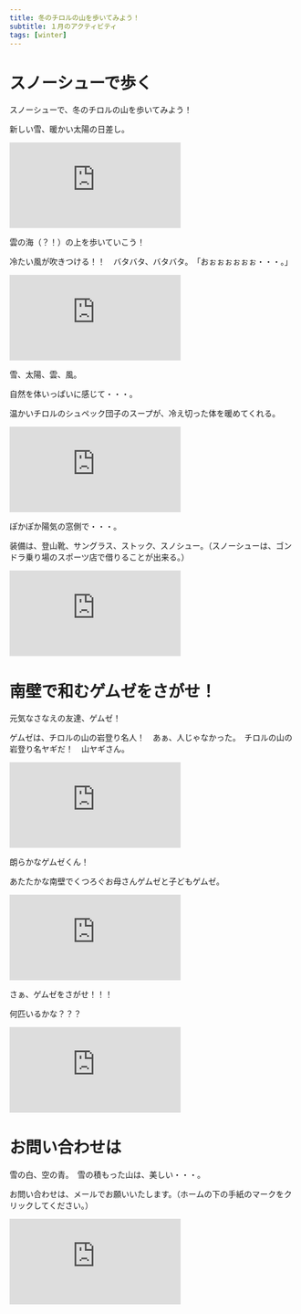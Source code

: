 ```yaml
---
title: 冬のチロルの山を歩いてみよう！
subtitle: １月のアクティビティ
tags: [winter]
---
```


# スノーシューで歩く

スノーシューで、冬のチロルの山を歩いてみよう！

新しい雪、暖かい太陽の日差し。

![pascherkofel-sonnne](http://piwigo.schickl.de/i.php?/upload/2024/01/17/20240117151613-68672de0-me.jpg)

雲の海（？！）の上を歩いていこう！

冷たい風が吹きつける！！　バタバタ、バタバタ。　「おぉぉぉぉぉぉ・・・。」

![pascherkofel-wolken](http://piwigo.schickl.de/i.php?/upload/2024/01/17/20240117151909-8f20e821-me.jpg)

雪、太陽、雲、風。

自然を体いっぱいに感じて・・・。

温かいチロルのシュペック団子のスープが、冷え切った体を暖めてくれる。

![pascherkofel-suppe](http://piwigo.schickl.de/i.php?/upload/2024/01/17/20240117152141-17a5282e-me.jpg)

ぽかぽか陽気の窓側で・・・。

装備は、登山靴、サングラス、ストック、スノシュー。（スノーシューは、ゴンドラ乗り場のスポーツ店で借りることが出来る。）

![gipfelkreuz-pascherkofel](http://piwigo.schickl.de/i.php?/upload/2024/01/17/20240117152520-8effb44a-me.jpg)


# 南壁で和むゲムゼをさがせ！

元気なさなえの友達、ゲムゼ！

ゲムゼは、チロルの山の岩登り名人！　あぁ、人じゃなかった。　チロルの山の岩登り名ヤギだ！　山ヤギさん。

![gemse1](http://piwigo.schickl.de/i.php?/upload/2024/01/14/20240114124143-9d13658e-me.jpg)

朗らかなゲムゼくん！

あたたかな南壁でくつろぐお母さんゲムゼと子どもゲムゼ。

![muttergemse und kindgemse](http://piwigo.schickl.de/i.php?/upload/2024/01/14/20240114123535-ac0b5331-me.jpg)

さぁ、ゲムゼをさがせ！！！

何匹いるかな？？？

![suchen](http://piwigo.schickl.de/i.php?/upload/2024/01/14/20240114123807-ebc3d401-me.jpg)


# お問い合わせは

雪の白、空の青。　雪の積もった山は、美しい・・・。

お問い合わせは、メールでお願いいたします。（ホームの下の手紙のマークをクリックしてください。）

![ich](http://piwigo.schickl.de/i.php?/upload/2024/01/14/20240114123409-7b948c22-me.jpg)
